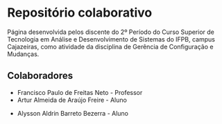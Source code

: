 # Repositório colaborativo

Página desenvolvida pelos discente do 2º Período do Curso Superior de Tecnologia em Análise e Desenvolvimento de Sistemas do IFPB, campus Cajazeiras, como atividade da disciplina de Gerência de Configuração e Mudanças.

## Colaboradores
* Francisco Paulo de Freitas Neto - Professor
* Artur Almeida de Araújo Freire - Aluno
- Alysson Aldrin Barreto Bezerra - Aluno